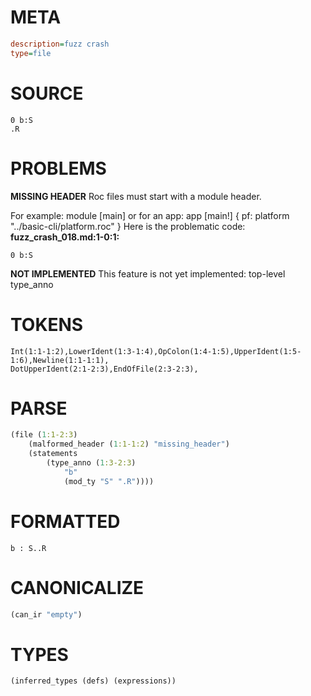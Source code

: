 # META
~~~ini
description=fuzz crash
type=file
~~~
# SOURCE
~~~roc
0 b:S
.R
~~~
# PROBLEMS
**MISSING HEADER**
Roc files must start with a module header.

For example:
        module [main]
or for an app:
        app [main!] { pf: platform "../basic-cli/platform.roc" }
Here is the problematic code:
**fuzz_crash_018.md:1-0:1:**
```roc
0 b:S
```


**NOT IMPLEMENTED**
This feature is not yet implemented: top-level type_anno

# TOKENS
~~~zig
Int(1:1-1:2),LowerIdent(1:3-1:4),OpColon(1:4-1:5),UpperIdent(1:5-1:6),Newline(1:1-1:1),
DotUpperIdent(2:1-2:3),EndOfFile(2:3-2:3),
~~~
# PARSE
~~~clojure
(file (1:1-2:3)
	(malformed_header (1:1-1:2) "missing_header")
	(statements
		(type_anno (1:3-2:3)
			"b"
			(mod_ty "S" ".R"))))
~~~
# FORMATTED
~~~roc
b : S..R
~~~
# CANONICALIZE
~~~clojure
(can_ir "empty")
~~~
# TYPES
~~~clojure
(inferred_types (defs) (expressions))
~~~
